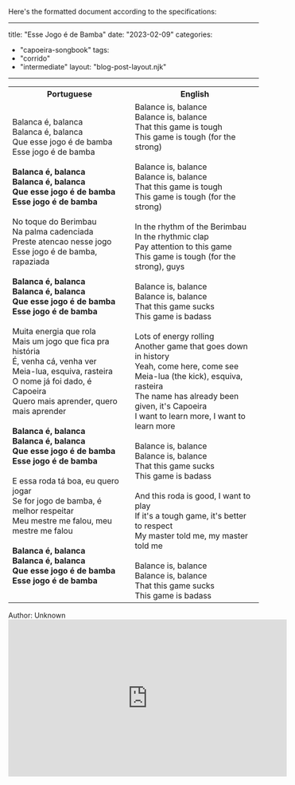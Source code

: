 Here's the formatted document according to the specifications:

---
title: "Esse Jogo é de Bamba"
date: "2023-02-09"
categories: 
  - "capoeira-songbook"
tags: 
  - "corrido"
  - "intermediate"
layout: "blog-post-layout.njk"
---

<table class="capoeira-table">
    <tr class="header-row">
        <th>Portuguese</th>
        <th>English</th>
    </tr>
    <tr>
        <td>
            Balanca é, balanca<br>
            Balanca é, balanca<br>
            Que esse jogo é de bamba<br>
            Esse jogo é de bamba<br>
            <br>
            <strong>Balanca é, balanca<br>
            Balanca é, balanca<br>
            Que esse jogo é de bamba<br>
            Esse jogo é de bamba</strong><br>
            <br>
            No toque do Berimbau<br>
            Na palma cadenciada<br>
            Preste atencao nesse jogo<br>
            Esse jogo é de bamba, rapaziada<br>
            <br>
            <strong>Balanca é, balanca<br>
            Balanca é, balanca<br>
            Que esse jogo é de bamba<br>
            Esse jogo é de bamba</strong><br>
            <br>
            Muita energia que rola<br>
            Mais um jogo que fica pra história<br>
            É, venha cá, venha ver<br>
            Meia-lua, esquiva, rasteira<br>
            O nome já foi dado, é Capoeira<br>
            Quero mais aprender, quero mais aprender<br>
            <br>
            <strong>Balanca é, balanca<br>
            Balanca é, balanca<br>
            Que esse jogo é de bamba<br>
            Esse jogo é de bamba</strong><br>
            <br>
            E essa roda tá boa, eu quero jogar<br>
            Se for jogo de bamba, é melhor respeitar<br>
            Meu mestre me falou, meu mestre me falou<br>
            <br>
            <strong>Balanca é, balanca<br>
            Balanca é, balanca<br>
            Que esse jogo é de bamba<br>
            Esse jogo é de bamba</strong>
        </td>
        <td>
            Balance is, balance<br>
            Balance is, balance<br>
            That this game is tough<br>
            This game is tough (for the strong)<br>
            <br>
            Balance is, balance<br>
            Balance is, balance<br>
            That this game is tough<br>
            This game is tough (for the strong)<br>
            <br>
            In the rhythm of the Berimbau<br>
            In the rhythmic clap<br>
            Pay attention to this game<br>
            This game is tough (for the strong), guys<br>
            <br>
            Balance is, balance<br>
            Balance is, balance<br>
            That this game sucks<br>
            This game is badass<br>
            <br>
            Lots of energy rolling<br>
            Another game that goes down in history<br>
            Yeah, come here, come see<br>
            Meia-lua (the kick), esquiva, rasteira<br>
            The name has already been given, it's Capoeira<br>
            I want to learn more, I want to learn more<br>
            <br>
            Balance is, balance<br>
            Balance is, balance<br>
            That this game sucks<br>
            This game is badass<br>
            <br>
            And this roda is good, I want to play<br>
            If it's a tough game, it's better to respect<br>
            My master told me, my master told me<br>
            <br>
            Balance is, balance<br>
            Balance is, balance<br>
            That this game sucks<br>
            This game is badass
        </td>
    </tr>
</table>

<figcaption>
Author: Unknown
</figcaption>

<iframe width="560" height="315" src="https://www.youtube.com/embed/YZ2fivFA73M" title="YouTube video player" frameborder="0" allow="accelerometer; autoplay; clipboard-write; encrypted-media; gyroscope; picture-in-picture" allowfullscreen></iframe>